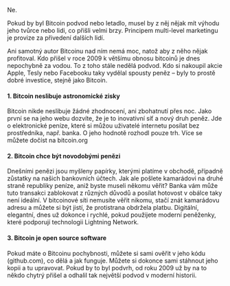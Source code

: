 Ne.

Pokud by byl Bitcoin podvod nebo letadlo, musel by z něj nějak mít výhodu jeho tvůrce nebo lidi, co přišli velmi brzy. Principem multi-level marketingu je provize za přivedení dalších lidí.

Ani samotný autor Bitcoinu nad ním nemá moc, natož aby z něho nějak profitoval. Kdo přišel v roce 2009 k většímu obnosu bitcoinů je dnes nepochybně za vodou. To z toho stále nedělá podvod. Kdo si nakoupil akcie Apple, Tesly nebo Facebooku taky vydělal spousty peněz – byly to prostě dobré investice, stejně jako Bitcoin.

#### 1. Bitcoin neslibuje astronomické zisky
Bitcoin nikde neslibuje žádné zhodnocení, ani zbohatnutí přes noc. Jako první se na jeho webu dozvíte, že je to inovativní síť a nový druh peněz. Jde o elektronické peníze, které si můžou uživatelé internetu posílat bez prostředníka, např. banka. O jeho hodnotě rozhodl pouze trh. Více se můžete dočíst na bitcoin.org

#### 2. Bitcoin chce být novodobými penězi
Dnešními penězi jsou myšleny papírky, kterými platíme v obchodě, případně zůstatky na našich bankovních účtech. Jak ale pošlete kamarádovi na druhé straně republiky peníze, aniž byste museli někomu věřit? Banka vám může tuto transakci zablokovat z různých důvodů a posílat hotovost v obálce taky není ideální. V bitcoinové síti nemusíte věřit nikomu, stačí znát kamarádovu adresu a můžete si být jistí, že protistrana obdržela platbu. Digitální, elegantní, dnes už dokonce i rychlé, pokud použijete moderní peněženky, které podporují technologii Lightning Network.

#### 3. Bitcoin je open source software
Pokud máte o Bitcoinu pochybnosti, můžete si sami ověřit v jeho kódu (github.com), co dělá a jak funguje. Můžete si dokonce sami stáhnout jeho kopii a tu upravovat. Pokud by to byl podvrh, od roku 2009 už by na to někdo chytrý přišel a odhalil tak největší podvod v moderní historii.